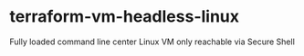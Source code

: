 # terraform-vm-headless-linux
Fully loaded command line center Linux VM only reachable via Secure Shell
